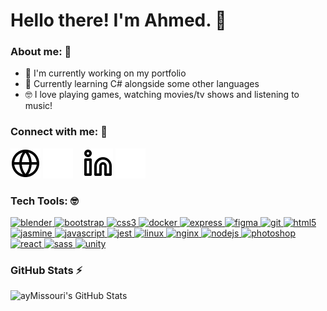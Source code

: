 # Hello there! I'm Ahmed. 👋

### About me: 👀

- 🔭 I'm currently working on my portfolio
- 🌱 Currently learning C# alongside some other languages
- 🤓 I love playing games, watching movies/tv shows and listening to music!

### Connect with me: 🤝

[![Website](./img/globe-light.svg)](https://amissouri.com#gh-light-mode-only)
[![Website](./img/globe-dark.svg)](https://amissouri.com#gh-dark-mode-only)
&nbsp;&nbsp;
[![LinkedIn](./img/linkedin-light.svg)](https://www.linkedin.com/in/ahmed-missouri-420311268/#gh-light-mode-only)
[![LinkedIn](./img/linkedin-dark.svg)](https://www.linkedin.com/in/ahmed-missouri-420311268/#gh-dark-mode-only)

### Tech Tools: 🤓

<p align="left"> <a href="https://www.blender.org/" target="_blank" rel="noreferrer"> <img src="https://simpleicons.org/icons/blender.svg" alt="blender" width="40" height="40"/> </a> <a href="https://getbootstrap.com" target="_blank" rel="noreferrer"> <img src="https://simpleicons.org/icons/bootstrap.svg" alt="bootstrap" width="40" height="40"/> </a> <a href="https://www.w3schools.com/css/" target="_blank" rel="noreferrer"> <img src="https://simpleicons.org/icons/css3.svg" alt="css3" width="40" height="40"/> </a> <a href="https://www.docker.com/" target="_blank" rel="noreferrer"> <img src="https://simpleicons.org/icons/docker.svg" alt="docker" width="40" height="40"/> </a> <a href="https://expressjs.com" target="_blank" rel="noreferrer"> <img src="https://simpleicons.org/icons/express.svg" alt="express" width="40" height="40"/> </a> <a href="https://www.figma.com/" target="_blank" rel="noreferrer"> <img src="https://simpleicons.org/icons/figma.svg" alt="figma" width="40" height="40"/> </a> <a href="https://git-scm.com/" target="_blank" rel="noreferrer"> <img src="https://simpleicons.org/icons/git.svg" alt="git" width="40" height="40"/> </a> <a href="https://www.w3.org/html/" target="_blank" rel="noreferrer"> <img src="https://simpleicons.org/icons/html5.svg" alt="html5" width="40" height="40"/> </a> <a href="https://jasmine.github.io/" target="_blank" rel="noreferrer"> <img src="https://simpleicons.org/icons/jasmine.svg" alt="jasmine" width="40" height="40"/> </a> <a href="https://developer.mozilla.org/en-US/docs/Web/JavaScript" target="_blank" rel="noreferrer"> <img src="https://simpleicons.org/icons/javascript.svg" alt="javascript" width="40" height="40"/> </a> <a href="https://jestjs.io" target="_blank" rel="noreferrer"> <img src="https://simpleicons.org/icons/jest.svg" alt="jest" width="40" height="40"/> </a> <a href="https://www.linux.org/" target="_blank" rel="noreferrer"> <img src="https://simpleicons.org/icons/linux.svg" alt="linux" width="40" height="40"/> </a> <a href="https://www.nginx.com" target="_blank" rel="noreferrer"> <img src="https://simpleicons.org/icons/nginx.svg" alt="nginx" width="40" height="40"/> </a> <a href="https://nodejs.org" target="_blank" rel="noreferrer"> <img src="https://simpleicons.org/icons/nodedotjs.svg" alt="nodejs" width="40" height="40"/> </a> <a href="https://www.photoshop.com/en" target="_blank" rel="noreferrer"> <img src="https://simpleicons.org/icons/adobephotoshop.svg" alt="photoshop" width="40" height="40"/> </a> <a href="https://reactjs.org/" target="_blank" rel="noreferrer"> <img src="https://simpleicons.org/icons/react.svg" alt="react" width="40" height="40"/> </a> <a href="https://sass-lang.com" target="_blank" rel="noreferrer"> <img src="https://simpleicons.org/icons/sass.svg" alt="sass" width="40" height="40"/> </a> <a href="https://unity.com/" target="_blank" rel="noreferrer"> <img src="https://simpleicons.org/icons/unity.svg" alt="unity" width="40" height="40"/> </a> </p>

### GitHub Stats ⚡

<img align="left" alt="ayMissouri's GitHub Stats" src="https://github-readme-stats-aymissouri.vercel.app//api?username=ayMissouri&count_private=true&show_icons=true&hide_border=false&title_color=ff652f&icon_color=FFE400&bg_color=09131B&text_color=ffffff&border_color=0c1a25" />
